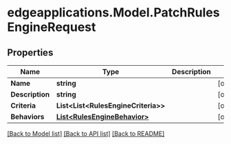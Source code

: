 # edgeapplications.Model.PatchRulesEngineRequest

## Properties

Name | Type | Description | Notes
------------ | ------------- | ------------- | -------------
**Name** | **string** |  | [optional] 
**Description** | **string** |  | [optional] 
**Criteria** | **List&lt;List&lt;RulesEngineCriteria&gt;&gt;** |  | [optional] 
**Behaviors** | [**List&lt;RulesEngineBehavior&gt;**](RulesEngineBehavior.md) |  | [optional] 

[[Back to Model list]](../README.md#documentation-for-models) [[Back to API list]](../README.md#documentation-for-api-endpoints) [[Back to README]](../README.md)

